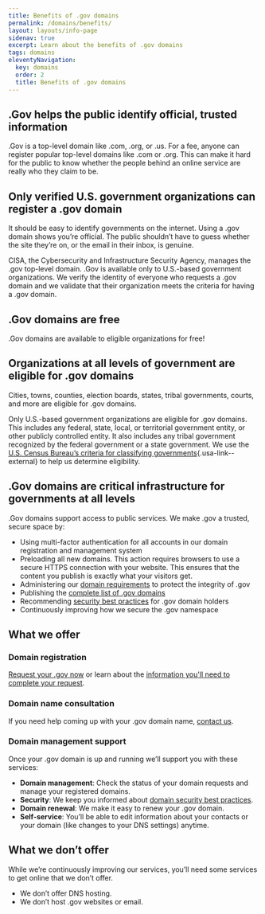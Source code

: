 ```yaml
---
title: Benefits of .gov domains
permalink: /domains/benefits/
layout: layouts/info-page
sidenav: true
excerpt: Learn about the benefits of .gov domains
tags: domains
eleventyNavigation:
  key: domains
  order: 2
  title: Benefits of .gov domains 
---
```


## .Gov helps the public identify official, trusted information

.Gov is a top-level domain like .com, .org, or .us. For a fee, anyone can register popular top-level domains like .com or .org. This can make it hard for the public to know whether the people behind an online service are really who they claim to be.

## Only verified U.S. government organizations can register a .gov domain 

It should be easy to identify governments on the internet. Using a .gov domain shows you’re official. The public shouldn’t have to guess whether the site they’re on, or the email in their inbox, is genuine.

CISA, the Cybersecurity and Infrastructure Security Agency, manages the .gov top-level domain. .Gov is available only to U.S.-based government organizations. We verify the identity of everyone who requests a .gov domain and we validate that their organization meets the criteria for having a .gov domain.

## .Gov domains are free

.Gov domains are available to eligible organizations for free! 

## Organizations at all levels of government are eligible for .gov domains

Cities, towns, counties, election boards, states, tribal governments, courts, and more are eligible for .gov domains. 

Only U.S.-based government organizations are eligible for .gov domains. This includes any federal, state, local, or territorial government entity, or other publicly controlled entity. It also includes any tribal government recognized by the federal government or a state government. We use the [U.S. Census Bureau’s criteria for classifying governments](https://www.census.gov/programs-surveys/gus/technical-documentation/methodology/population-of-interest1.html){.usa-link--external} to help us determine eligibility.

## .Gov domains are critical infrastructure for governments at all levels

.Gov domains support access to public services. We make .gov a trusted, secure space by:
- Using multi-factor authentication for all accounts in our domain registration and management system
- Preloading all new domains. This action requires browsers to use a secure HTTPS connection with your website. This ensures that the content you publish is exactly what your visitors get.
- Administering our [domain requirements](../requirements) to protect the integrity of .gov
- Publishing the [complete list of .gov domains](../../about/data) 
- Recommending [security best practices](../security) for .gov domain holders
- Continuously improving how we secure the .gov namespace

## What we offer

### Domain registration
[Request your .gov now](#) or learn about the [information you'll need to complete your request](../before).

### Domain name consultation

If you need help coming up with your .gov domain name, [contact us](../../contact).

### Domain management support

Once your .gov domain is up and running we’ll support you with these services:

- **Domain management**: Check the status of your domain requests and manage your registered domains.
- **Security**: We keep you informed about [domain security best practices](../security).
- **Domain renewal**: We make it easy to renew your .gov domain.
- **Self-service**: You’ll be able to edit information about your contacts or your domain (like changes to your DNS settings) anytime. 

## What we don’t offer

While we’re continuously improving our services, you’ll need some services to get online that we don’t offer. 
- We don’t offer DNS hosting. 
- We don’t host .gov websites or email.
